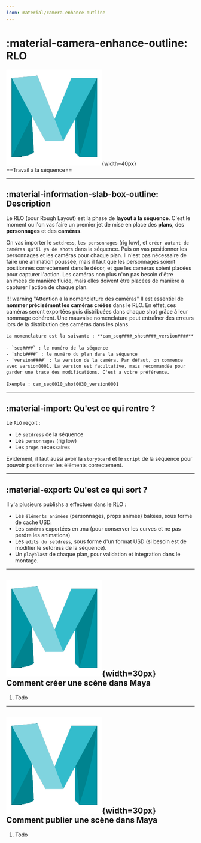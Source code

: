 ```yaml
---
icon: material/camera-enhance-outline
---
```


# :material-camera-enhance-outline: RLO

![Maya_icon](../assets/icons/maya.png){width=40px}
<br>
==Travail à la séquence==

------

## :material-information-slab-box-outline: Description

Le RLO (pour Rough Layout) est la phase de **layout à la séquence**. C'est le moment ou l'on vas faire un premier jet de mise en place des **plans**, des **personnages** et des **caméras**.

On vas importer le `setdress`, `les personnages` (rig low), et `créer autant de caméras qu'il ya de shots` dans la séquence. Puis on vas positionner les personnages et les caméras pour chaque plan.
Il n'est pas nécessaire de faire une animation poussée, mais il faut que les personnages soient positionnés correctement dans le décor, et que les caméras soient placées pour capturer l'action. Les caméras non plus n'on pas besoin d'être animées de manière fluide, mais elles doivent être placées de manière à capturer l'action de chaque plan.

!!! warning "Attention a la nomenclature des caméras"
    Il est essentiel de **nommer précisément les caméras créées** dans le RLO. En effet, ces caméras seront exportées puis distribuées dans chaque shot grâce à leur nommage cohérent. Une mauvaise nomenclature peut entraîner des erreurs lors de la distribution des caméras dans les plans.

    La nomenclature est la suivante : **cam_seq####_shot####_version####**

    - `seq####` : le numéro de la séquence
    - `shot####` : le numéro du plan dans la séquence
    - `version####` : la version de la caméra. Par défaut, on commence avec version0001. La version est facultative, mais recommandée pour garder une trace des modifications. C'est a votre préférence.

    Exemple : cam_seq0010_shot0030_version0001
    
------

## :material-import: Qu'est ce qui rentre ?

Le `RLO` reçoit :

- Le `setdress` de la séquence
- Les `personnages` (rig low)
- Les `props` nécessaires

Evidement, il faut aussi avoir la `storyboard` et le `script` de la séquence pour pouvoir positionner les éléments correctement.

------

## :material-export: Qu'est ce qui sort ?

Il y'a plusieurs publishs a effectuer dans le RLO :

- Les `éléments animées` (personnages, props animés) bakées, sous forme de cache USD.
- Les `caméras` exportées en .ma (pour conserver les curves et ne pas perdre les animations)
- Les `edits du setdress`, sous forme d'un format USD (si besoin est de modifier le setdress de la séquence).
- Un `playblast` de chaque plan, pour validation et integration dans le montage.

------


## ![Maya_icon](../assets/icons/maya.png){width=30px} Comment créer une scène dans Maya

1. Todo

------

## ![Maya_icon](../assets/icons/maya.png){width=30px} Comment publier une scène dans Maya

1. Todo
